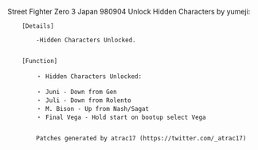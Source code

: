 Street Fighter Zero 3 Japan 980904 Unlock Hidden Characters by yumeji:

        [Details]

            -Hidden Characters Unlocked.


        [Function]

            ・ Hidden Characters Unlocked:

            ・ Juni - Down from Gen
            ・ Juli - Down from Rolento
            ・ M. Bison - Up from Nash/Sagat
            ・ Final Vega - Hold start on bootup select Vega


            Patches generated by atrac17 (https://twitter.com/_atrac17)
